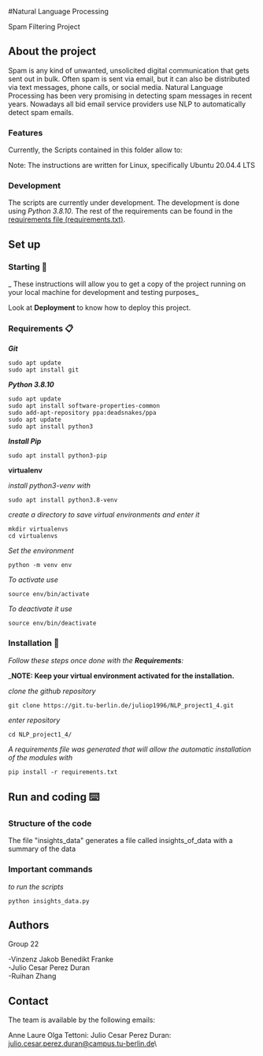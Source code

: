 ﻿#Natural Language Processing 

Spam Filtering Project

## About the project
Spam is any kind of unwanted, unsolicited digital communication that gets sent out in bulk. Often
spam is sent via email, but it can also be distributed via text messages, phone calls, or social media.
Natural Language Processing has been very promising in detecting spam messages in recent years.
Nowadays all bid email service providers use NLP to automatically detect spam emails.


### Features

Currently, the Scripts contained in this folder allow to:


Note:
The instructions are written for Linux, specifically Ubuntu 20.04.4 LTS 

### Development
The scripts are currently under development. The development is done using *Python 3.8.10*. The rest of the requirements can be found in the [requirements file (requirements.txt)](requirements.txt).

## Set up

### Starting 🚀

_
These instructions will allow you to get a copy of the project running on your local machine for development and testing purposes_

Look at **Deployment** to know how to deploy this project.


### Requirements 📋

_**Git**_

```
sudo apt update
sudo apt install git
```

_**Python 3.8.10**_
```
sudo apt update
sudo apt install software-properties-common
sudo add-apt-repository ppa:deadsnakes/ppa
sudo apt update
sudo apt install python3
```

_**Install Pip**_
```
sudo apt install python3-pip
```


**virtualenv**

_install python3-venv with_
```
sudo apt install python3.8-venv
```

_create a directory to save virtual environments and enter it_
```
mkdir virtualenvs
cd virtualenvs
```

_Set the environment_
```
python -m venv env
```

_To activate use_
```
source env/bin/activate
```

_To deactivate it use_
```
source env/bin/deactivate
```

### Installation 🔧

_Follow these steps once done with the **Requirements**:_

_**NOTE: Keep your virtual environment activated for the installation.**



_clone the github repository_

```
git clone https://git.tu-berlin.de/juliop1996/NLP_project1_4.git
```

_enter repository_

```
cd NLP_project1_4/
```




_A requirements file was generated that will allow the automatic installation of the modules with_

```
pip install -r requirements.txt
```

## Run and coding ⌨️

### Structure of the code

The file "insights_data" generates a file called insights_of_data with a summary of the data


### Important commands

_to run the scripts_

```
python insights_data.py
```



## Authors

Group 22

-Vinzenz Jakob Benedikt Franke\
-Julio Cesar Perez Duran\
-Ruihan Zhang

## Contact

The team is available by the following emails:

Anne Laure Olga Tettoni: <email>
Julio Cesar Perez Duran: julio.cesar.perez.duran@campus.tu-berlin.de\

